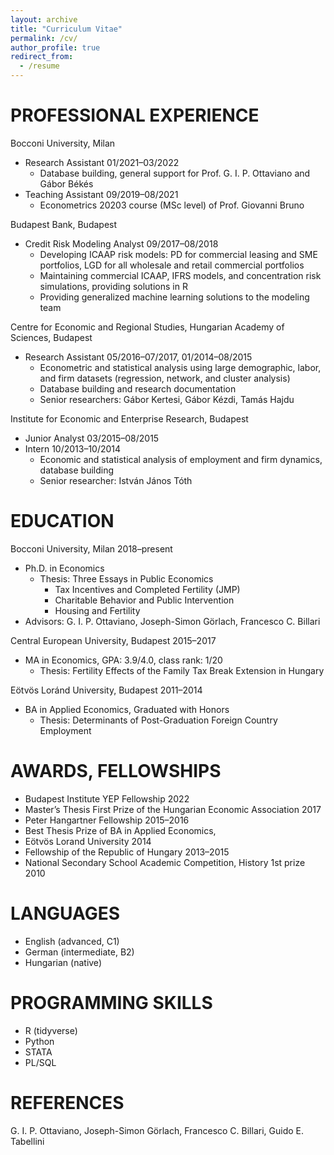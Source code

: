 ```yaml
---
layout: archive
title: "Curriculum Vitae"
permalink: /cv/
author_profile: true
redirect_from:
  - /resume
---
```





PROFESSIONAL EXPERIENCE
======
Bocconi University, Milan	
* Research Assistant	01/2021–03/2022
	* Database building, general support for Prof. G. I. P. Ottaviano and Gábor Békés
* Teaching Assistant	09/2019–08/2021
	* Econometrics 20203 course (MSc level) of Prof. Giovanni Bruno
		
		
Budapest Bank, Budapest
* Credit Risk Modeling Analyst	09/2017–08/2018
	* Developing ICAAP risk models: PD for commercial leasing and SME portfolios, LGD for all wholesale and retail commercial portfolios
	* Maintaining commercial ICAAP, IFRS models, and concentration risk simulations, providing solutions in R
	* Providing generalized machine learning solutions to the modeling team


Centre for Economic and Regional Studies, Hungarian Academy of Sciences, Budapest
* Research Assistant	05/2016–07/2017, 01/2014–08/2015
	* Econometric and statistical analysis using large demographic, labor, and firm datasets (regression, network, and cluster analysis)
	* Database building and research documentation
	* Senior researchers: Gábor Kertesi, Gábor Kézdi, Tamás Hajdu
		
Institute for Economic and Enterprise Research, Budapest
* Junior Analyst	03/2015–08/2015
* Intern	10/2013–10/2014
	* Economic and statistical analysis of employment and firm dynamics, database building
	* Senior researcher: István János Tóth 

EDUCATION
======
Bocconi University, Milan	2018–present
* Ph.D. in Economics
	* Thesis: Three Essays in Public Economics
		* Tax Incentives and Completed Fertility (JMP)
		* Charitable Behavior and Public Intervention
		* Housing and Fertility
* Advisors: G. I. P. Ottaviano, Joseph-Simon Görlach, Francesco C. Billari

Central European University, Budapest	2015–2017
* MA in Economics, GPA: 3.9/4.0, class rank: 1/20
	* Thesis: Fertility Effects of the Family Tax Break Extension in Hungary

Eötvös Loránd University, Budapest	2011–2014
* BA in Applied Economics, Graduated with Honors
	* Thesis: Determinants of Post-Graduation Foreign Country Employment


AWARDS, FELLOWSHIPS
======
* Budapest Institute YEP Fellowship	2022
* Master’s Thesis First Prize of the Hungarian Economic Association	2017
* Peter Hangartner Fellowship	2015–2016
* Best Thesis Prize of BA in Applied Economics, 
* Eötvös Lorand University	2014
* Fellowship of the Republic of Hungary	2013–2015
* National Secondary School Academic Competition, History 1st prize	2010

LANGUAGES
======
* English (advanced, C1)
* German (intermediate, B2)
* Hungarian (native)

PROGRAMMING SKILLS
======
* R (tidyverse)
* Python
* STATA
* PL/SQL

REFERENCES
======
G. I. P. Ottaviano, Joseph-Simon Görlach, Francesco C. Billari, Guido E. Tabellini